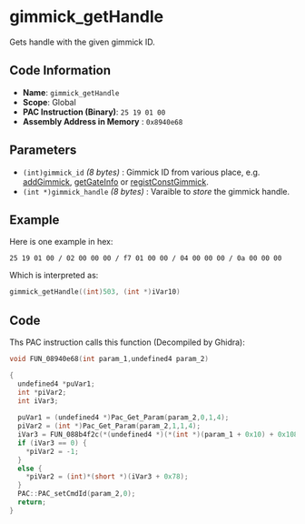 # gimmick_getHandle

Gets handle with the given gimmick ID.

## Code Information

- **Name**: `gimmick_getHandle`
- **Scope**: Global
- **PAC Instruction (Binary)**: `25 19 01 00`
- **Assembly Address in Memory** : `0x8940e68`

## Parameters

- `(int)gimmick_id` *(8 bytes)* : Gimmick ID from various place, e.g. [addGimmick](./addgimmick.md), [getGateInfo](./getgateinfo.md) or [registConstGimmick](./registconstgimmick.md).
- `(int *)gimmick_handle` *(8 bytes)* : Varaible to *store* the gimmick handle.

## Example

Here is one example in hex:

```25 19 01 00 / 02 00 00 00 / f7 01 00 00 / 04 00 00 00 / 0a 00 00 00```

Which is interpreted as:

```c
gimmick_getHandle((int)503, (int *)iVar10)
```

## Code

Ths PAC instruction calls this function (Decompiled by Ghidra):

```c
void FUN_08940e68(int param_1,undefined4 param_2)

{
  undefined4 *puVar1;
  int *piVar2;
  int iVar3;
  
  puVar1 = (undefined4 *)Pac_Get_Param(param_2,0,1,4);
  piVar2 = (int *)Pac_Get_Param(param_2,1,1,4);
  iVar3 = FUN_088b4f2c(*(undefined4 *)(*(int *)(param_1 + 0x10) + 0x108),*puVar1);
  if (iVar3 == 0) {
    *piVar2 = -1;
  }
  else {
    *piVar2 = (int)*(short *)(iVar3 + 0x78);
  }
  PAC::PAC_setCmdId(param_2,0);
  return;
}
```

